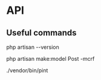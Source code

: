 # API

## Useful commands
php artisan --version

php artisan make:model Post -mcrf


./vendor/bin/pint
